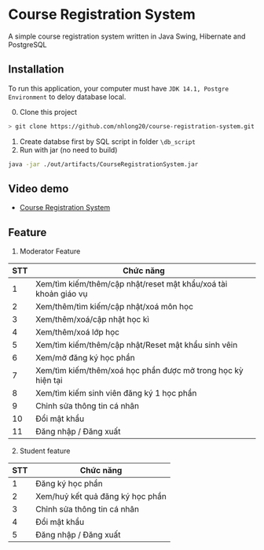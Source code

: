 # Course Registration System
A simple course registration system written in Java Swing, Hibernate and PostgreSQL

## Installation
To run this application, your computer must have `JDK 14.1, Postgre Environment` to deloy database local.

0. Clone this project
```bash
> git clone https://github.com/nhlong20/course-registration-system.git
```
1. Create databse first by SQL script in folder `\db_script`
2. Run with jar (no need to build)
```bash
java -jar ./out/artifacts/CourseRegistrationSystem.jar
```

## Video demo
- [Course Registration System]()

## Feature

1. Moderator Feature

|STT | Chức năng                                
|---|---|
| 1  | Xem/tìm kiếm/thêm/cập nhật/reset mật khẩu/xoá tài khoản giáo vụ          
| 2  | Xem/thêm/tìm kiếm/cập nhật/xoá môn học        
| 3  | Xem/thêm/xoá/cập nhật học kì        
| 4  | Xem/thêm/xoá lớp học            
| 5  | Xem/tìm kiếm/thêm/cập nhật/Reset mật khẩu sinh vêin               
| 6  | Xem/mở đăng ký học phần                        
| 7  | Xem/tìm kiếm/thêm/xoá học phần được mở trong học kỳ hiện tại                      
| 8  | Xem/tìm kiếm sinh viên đăng ký 1 học phần
| 9  | Chỉnh sửa thông tin cá nhân                              
| 10 |  Đổi mật khẩu               
| 11 |  Đăng nhập / Đăng xuất   

2. Student feature

|STT | Chức năng                                
|---|---|
| 1  | Đăng ký học phần        
| 2  | Xem/huỷ kết quả đăng ký học phần        
| 3  | Chỉnh sửa thông tin cá nhân              
| 4 |  Đổi mật khẩu               
| 5 |  Đăng nhập / Đăng xuất                 


